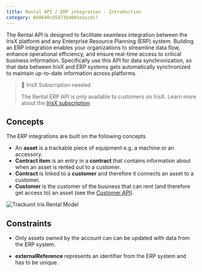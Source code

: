 ```yaml
---
title: Rental API / ERP integration - Introduction
category: 668640cd587364001eaccdc7
---
```


The Rental API is designed to facilitate seamless integration between the IrisX platform and any Enterprise Resource Planning (ERP) system. Building an ERP integration enables your organizations to streamline data flow, enhance operational efficiency, and ensure real-time access to critical business information. Specifically use this API for data synchronization, so that data between IrisX and ERP systems gets automatically synchronized to maintain up-to-date information across platforms.

> 📘 IrisX Subscription needed
> 
> The Rental ERP API is only available to customers on IrisX. Learn more about the [IrisX subscription](https://developers.trackunit.com/docs/irisx-overview)

## Concepts

The ERP integrations are built on the following concepts

- An **asset** is a trackable piece of equipment e.g. a machine or an accessory.
- **Contract item** is an entry in a **contract** that contains information about when an asset is rented out to a customer.
- **Contract** is linked to a **customer** and therefore it connects an asset to a customer.
- **Customer** is the customer of the business that can rent (and therefore get access to) an asset (see the [Customer API](https://developers.trackunit.com/reference/customers-api-intro)).

![Trackunit Iris Rental Model](https://cdn.statically.io/gh/trackunit/developer-hub/master/api-docs/rental-model-diagram.png)

## Constraints

- Only assets owned by the account can can be updated with data from the ERP system.

- **externalReference** represents an identifier from the ERP system and has to be unique.
